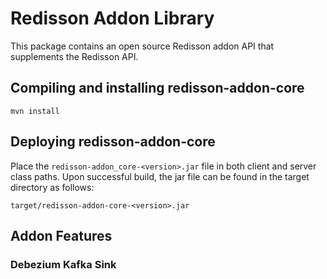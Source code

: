 # Redisson Addon Library

This package contains an open source Redisson addon API that supplements the Redisson API.

## Compiling and installing redisson-addon-core

```
mvn install
```


## Deploying redisson-addon-core

Place the `redisson-addon_core-<version>.jar` file in both client and server class paths. Upon successful build, the jar file can be found in the target directory as follows:

```
target/redisson-addon-core-<version>.jar
```

## Addon Features

### Debezium Kafka Sink

